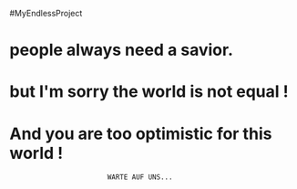 #MyEndlessProject


# people always need a savior.


# but I'm sorry the world is not equal ! 


# And you are too optimistic for this world !


                            WARTE AUF UNS...    

               
